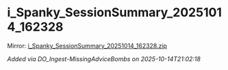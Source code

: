 # i_Spanky_SessionSummary_20251014_162328

Mirror: [i_Spanky_SessionSummary_20251014_162328.zip](./i_Spanky_SessionSummary_20251014_162328.zip)

_Added via DO_Ingest-MissingAdviceBombs on 2025-10-14T21:02:18_

